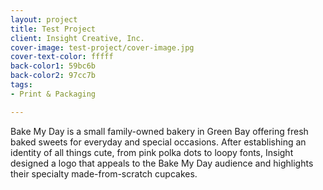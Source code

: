 ```yaml
---
layout: project
title: Test Project
client: Insight Creative, Inc.
cover-image: test-project/cover-image.jpg
cover-text-color: fffff
back-color1: 59bc6b
back-color2: 97cc7b
tags:
- Print & Packaging

---
```

Bake My Day is a small family-owned bakery in Green Bay offering fresh baked sweets for everyday and special occasions. After establishing an identity of all things cute, from pink polka dots to loopy fonts, Insight designed a logo that appeals to the Bake My Day audience and highlights their specialty made-from-scratch cupcakes.
